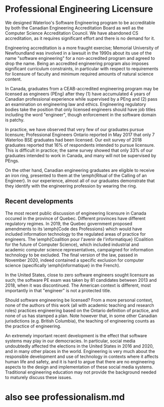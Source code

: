# Professional Engineering Licensure

We designed Waterloo's Software Engineering program to be accreditable
by both the Canadian Engineering Accreditation Board as well as the
Computer Science Accreditation Council. We have abandoned CS
accreditation, as it requires significant effort and there is no
demand for it.

Engineering accreditation is a more fraught exercise; Memorial
University of Newfoundland was involved in a lawsuit in the 1990s
about its use of the name "software engineering" for a non-accredited
program and agreed to drop the name. Being an accredited engineering
program also imposes significant curriculum constraints, in particular
with respect to requirements for licensure of faculty and minimum
required amounts of natural science content.

In Canada, graduates from a CEAB-accredited engineering program may be
licensed as engineers (PEng) after they (1) have accumulated 4 years
of Canadian professional experience while supervised by a PEng and (2)
pass an examination on engineering law and ethics. Engineering
regulatory bodies take the position that only licensed engineers
should have job titles including the word "engineer", though
enforcement in the software domain is patchy.

In practice, we have observed that very few of our graduates pursue
licensure; Professional Engineers Ontario reported in May 2017 that only 7
Waterloo BSE graduates had been licensed. Our exit survey of 2018
graduates reported that 16\% of respondents intended to pursue
licensure. This is difficult in practice; the same survey showed that
only 33\% of our graduates intended to work in Canada, and many will
not be supervised by PEngs.

On the other hand, Canadian engineering graduates are eligible to
receive an iron ring, presented to them at the \emph{Ritual of the
Calling of an Engineer}. In our experience, almost all of our
graduates demonstrate that they identify with the engineering
profession by wearing the ring.

## Recent developments

The most recent public discussion of engineering licensure in Canada
occured in the province of Quebec. Different provinces have different
regulatory regimes. In 2019, the Quebec government proposed amendments
to its \emph{Code des Professions} which would have included
information technology to the regulated areas of practice for
engineers. The \emph{Coalition pour l'avenir de l'informatique}
(Coalition for the future of Computer Science), which included
industrial and academic computer science representatives, campaigned
for information technology to be excluded. The final version of the
law, passed in November 2020, indeed contained a specific exclusion for
computer science (specifically \emph{informatique} in the French).

In the United States, close to zero software engineers sought
licensure as such; the software PE exam was taken by 81 candidates
between 2013 and 2018, when it was discontinued. The American context
is different, most importantly in that "engineer" is not a protected
title.

Should software engineering be licensed? From a more personal context,
none of the authors of this work (all with academic teaching and
research roles) practices engineering based on the Ontario definition
of practice, and none of us has stamped a plan. Note however that, in
some other Canadian jurisdictions (e.g. British Columbia), the
teaching of engineering counts as the practice of engineering.

An extremely important recent development is the effect that software
systems may play in our democracies. In particular, social media
undoubtedly affected the elections in the United States in 2016 and
2020, and in many other places in the world. Engineering is very much
about the responsible development and use of technology in contexts
where it affects human life and safety, and it is hard to argue that
there are no engineering aspects to the design and implementation of
these social media systems. Traditional engineering education may not
provide the background needed to maturely discuss these issues.

# also see professionalism.md